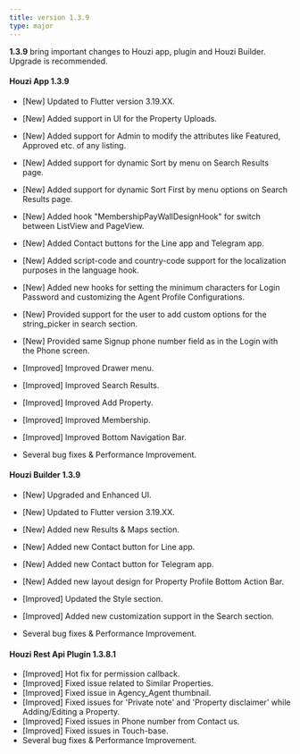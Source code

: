 ```yaml
---
title: version 1.3.9
type: major
---
```


**1.3.9** bring important changes to Houzi app, plugin and Houzi Builder. Upgrade is recommended.

#### Houzi App 1.3.9

- [New] Updated to Flutter version 3.19.XX.
- [New] Added support in UI for the Property Uploads.
- [New] Added support for Admin to modify the attributes like Featured, Approved etc. of any listing.
- [New] Added support for dynamic Sort by menu on Search Results page.
- [New] Added support for dynamic Sort First by menu options on Search Results page.
- [New] Added hook "MembershipPayWallDesignHook" for switch between ListView and PageView.
- [New] Added Contact buttons for the Line app and Telegram app.
- [New] Added script-code and country-code support for the localization purposes in the language hook.
- [New] Added new hooks for setting the minimum characters for Login Password and customizing the Agent Profile Configurations.
- [New] Provided support for the user to add custom options for the string_picker in search section.
- [New] Provided same Signup phone number field as in the Login with the Phone screen.

- [Improved] Improved Drawer menu.
- [Improved] Improved Search Results.
- [Improved] Improved Add Property.
- [Improved] Improved Membership.
- [Improved] Improved Bottom Navigation Bar.
- Several bug fixes & Performance Improvement.

#### Houzi Builder 1.3.9

- [New] Upgraded and Enhanced UI.
- [New] Updated to Flutter version 3.19.XX.
- [New] Added new Results & Maps section.
- [New] Added new Contact button for Line app.
- [New] Added new Contact button for Telegram app.
- [New] Added new layout design for Property Profile Bottom Action Bar.

- [Improved] Updated the Style section.
- [Improved] Added new customization support in the Search section.
- Several bug fixes & Performance Improvement.

#### Houzi Rest Api Plugin 1.3.8.1

- [Improved] Hot fix for permission callback.
- [Improved] Fixed issue related to Similar Properties.
- [Improved] Fixed issue in Agency_Agent thumbnail.
- [Improved] Fixed issues for 'Private note' and 'Property disclaimer' while Adding/Editing a Property.
- [Improved] Fixed issues in Phone number from Contact us.
- [Improved] Fixed issues in Touch-base.
- Several bug fixes & Performance Improvement.